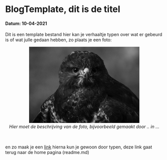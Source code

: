 # BlogTemplate, dit is de titel 
#### Datum: 10-04-2021

Dit is een template bestand hier kan je verhaaltje typen over wat er gebeurd is of wat julle gedaan hebben, zo plaats je een foto:

<p align="center"><img src="BlogTemplate/foto1.jpg" alt="Fig1" width="70%"/><br>
<em>Hier moet de beschrijving van de foto, bijvoorbeeld gemaakt door .. in ...</em><br><br><br></p>

en zo maak je een [link](./README.md) hierna kun je gewoon door typen, deze link gaat terug naar de home pagina (readme.md)
